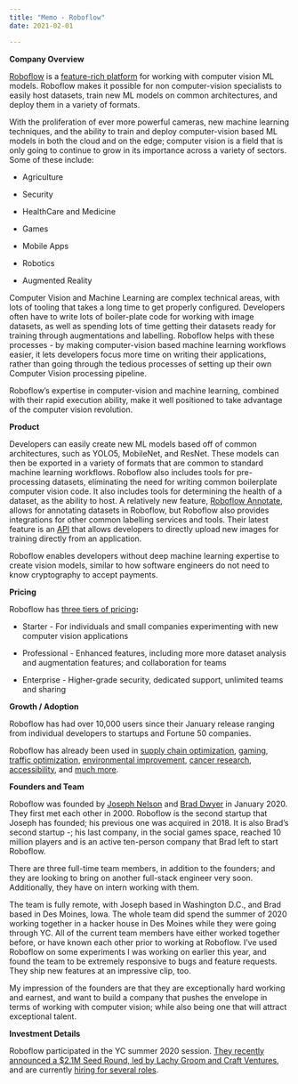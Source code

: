 ```yaml
---
title: "Memo - Roboflow"
date: 2021-02-01

---
```




**Company Overview**

[Roboflow](https://roboflow.com/) is a [feature-rich platform](https://roboflow.com/features) for working with computer vision ML models. Roboflow makes it possible for non computer-vision specialists to easily host datasets, train new ML models on common architectures, and deploy them in a variety of formats. 

With the proliferation of ever more powerful cameras, new machine learning techniques, and the ability to train and deploy computer-vision based ML models in both the cloud and on the edge; computer vision is a field that is only going to continue to grow in its importance across a variety of sectors. Some of these include: 

* Agriculture 

* Security

* HealthCare and Medicine

* Games 

* Mobile Apps

* Robotics 

* Augmented Reality

Computer Vision and Machine Learning are complex technical areas, with lots of tooling that takes a long time to get properly configured. Developers often have to write lots of boiler-plate code for working with image datasets, as well as spending lots of time getting their datasets ready for training through augmentations and labelling. Roboflow helps with these processes - by making computer-vision based machine learning workflows easier, it lets developers focus more time on writing their applications, rather than going through the tedious processes of setting up their own Computer Vision processing pipeline.

Roboflow’s expertise in computer-vision and machine learning, combined with their rapid execution ability, make it well positioned to take advantage of the computer vision revolution. 



**Product**

Developers can easily create new ML models based off of common architectures, such as YOLO5, MobileNet, and ResNet. These models can then be exported in a variety of formats that are common to standard machine learning workflows. 
Roboflow also includes tools for pre-processing datasets, eliminating the need for writing common boilerplate computer vision code. It also includes tools for determining the health of a dataset, as the ability to host. A relatively new feature, [Roboflow Annotate](https://roboflow.com/annotate), allows for annotating datasets in Roboflow, but Roboflow also provides integrations for other common labelling services and tools. Their latest feature is an [API](https://docs.roboflow.com/adding-data/upload-api) that allows developers to directly upload new images for training directly from an application.

Roboflow enables developers without deep machine learning expertise to create vision models, similar to how software engineers do not need to know cryptography to accept payments.



**Pricing**

Roboflow has [three tiers of pricing](https://roboflow.com/pricing)**:** 

* Starter - For individuals and small companies experimenting with new computer vision applications

* Professional - Enhanced features, including more more dataset analysis and augmentation features; and collaboration for teams

* Enterprise - Higher-grade security, dedicated support, unlimited teams and sharing



**Growth / Adoption**

Roboflow has had over 10,000 users since their January release ranging from individual developers to startups and Fortune 50 companies.

Roboflow has already been used in [supply chain optimization](https://blog.roboflow.com/retail-store-item-detection-using-yolov5/), [gaming](https://blog.roboflow.com/improving-uno-with-computer-vision/), [traffic optimization](https://blog.roboflow.com/infrastructure-asset-management-with-computer-vision/), [environmental improvement](https://blog.roboflow.com/using-computer-vision-to-count-fish-populations/), [cancer research](https://blog.roboflow.com/cancer-research-computer-vision/), [accessibility](https://blog.roboflow.com/computer-vision-american-sign-language/), and [much more](https://blog.roboflow.com/tag/case-studies/). 



**Founders and Team**

Roboflow was founded by [Joseph Nelson](https://www.linkedin.com/in/josephofiowa) and [Brad Dwyer](https://www.linkedin.com/in/brad-dwyer-b6b4136) in January 2020. They first met each other in 2000. Roboflow is the second startup that Joseph has founded; his previous one was acquired in 2018. It is also Brad’s second startup -; his last company, in the social games space, reached 10 million players and is an active ten-person company that Brad left to start Roboflow.

There are three full-time team members, in addition to the founders; and they are looking to bring on another full-stack engineer very soon. Additionally, they have on intern working with them. 

The team is fully remote, with Joseph based in Washington D.C., and Brad based in Des Moines, Iowa. The whole team did spend the summer of 2020 working together in a hacker house in Des Moines while they were going through YC. All of the current team members have either worked together before, or have known each other prior to working at Roboflow.
I’ve used Roboflow on some experiments I was working on earlier this year, and found the team to be extremely responsive to bugs and feature requests. They ship new features at an impressive clip, too. 

My impression of the founders are that they are exceptionally hard working and earnest, and want to build a company that pushes the envelope in terms of working with computer vision; while also being one that will attract exceptional talent. 



**Investment Details** 

Roboflow participated in the YC summer 2020 session. [They recently announced a $2.1M Seed Round, led by Lachy Groom and Craft Ventures](https://blog.roboflow.com/seed-round/), and are currently [hiring for several roles](https://roboflow.com/careers). 